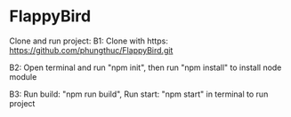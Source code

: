 # FlappyBird
Clone and run project:
B1: Clone with https: https://github.com/phungthuc/FlappyBird.git

B2: Open terminal and run "npm init", then run "npm install" to install node module

B3: Run build: "npm run build", Run start: "npm start" in terminal to run project
